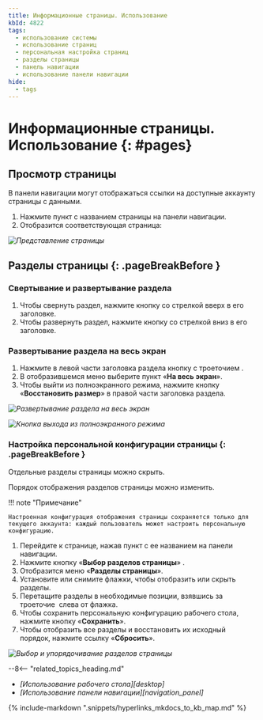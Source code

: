 ```yaml
---
title: Информационные страницы. Использование
kbId: 4822
tags:
  - использование системы
  - использование страниц
  - персональная настройка страниц
  - разделы страницы
  - панель навигации
  - использование панели навигации
hide:
  - tags
---
```


# Информационные страницы. Использование {: #pages}

## Просмотр страницы

В панели навигации могут отображаться ссылки на доступные аккаунту страницы с данными.

1. Нажмите пункт с названием страницы на панели навигации.
2. Отобразится соответствующая страница:

_![Представление страницы](img/page.png)_

## Разделы страницы {: .pageBreakBefore }

<!--page-view-expand-collapse-start-->
### Свертывание и развертывание раздела

1. Чтобы свернуть раздел, нажмите кнопку со стрелкой вверх <i class=" fa-light  fa-angle-up "></i> в его заголовке.
2. Чтобы развернуть раздел, нажмите кнопку со стрелкой вниз <i class=" fa-light  fa-angle-down"></i> в его заголовке.

### Развертывание раздела на весь экран

1. Нажмите в левой части заголовка раздела кнопку с троеточием **<i class="fa-light  fa-ellipsis-v "></i>**.
2. В отобразившемся меню выберите пункт «**На весь экран**».
3. Чтобы выйти из полноэкранного режима, нажмите кнопку «**Восстановить размер**» <i class=" fa-light  fa-times "></i> в правой части заголовка раздела.
<!--page-view-expand-collapse-end-->

_![Развертывание раздела на весь экран](page_section_full_screen.png)_

_![Кнопка выхода из полноэкранного режима](page_section_full_screen_close.png)_

### Настройка персональной конфигурации страницы {: .pageBreakBefore }

Отдельные разделы страницы можно скрыть.

Порядок отображения разделов страницы можно изменить.

!!! note "Примечание"

    Настроенная конфигурация отображения страницы сохраняется только для текущего аккаунта: каждый пользователь может настроить персональную конфигурацию.

1. Перейдите к странице, нажав пункт с ее названием на панели навигации.<!--page-view-config-start-->
2. Нажмите кнопку «**Выбор разделов страницы**» <i class=" fa-light  fa-cog "></i>.
3. Отобразится меню «**Разделы страницы**».
4. Установите или снимите флажки, чтобы отобразить или скрыть разделы.
5. Перетащите разделы в необходимые позиции, взявшись за троеточие <i class="fa-light  fa-ellipsis-v "></i> слева от флажка.
6. Чтобы сохранить персональную конфигурацию рабочего стола, нажмите кнопку «**Сохранить**».
7. Чтобы отобразить все разделы и восстановить их исходный порядок, нажмите ссылку «**Сбросить**».<!--page-view-config-end-->

_![Выбор и упорядочивание разделов страницы](img/page_sections_config.png)_

<div class="relatedTopics" markdown="block">

--8<-- "related_topics_heading.md"

- _[Использование рабочего стола][desktop]_
- _[Использование панели навигации][navigation_panel]_

</div>

{%
include-markdown ".snippets/hyperlinks_mkdocs_to_kb_map.md"
%}
